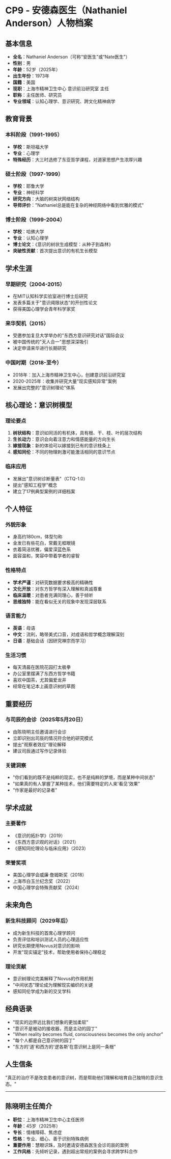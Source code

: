# CP9 - 安德森医生（Nathaniel Anderson）人物档案

## 基本信息

- **全名**：Nathaniel Anderson（可称“安医生”或“Nate医生”）
- **性别**：男
- **年龄**：52岁（2025年）
- **出生年份**：1973年
- **国籍**：美国
- **现职**：上海市精神卫生中心 意识前沿研究室 主任
- **职称**：主任医师、研究员
- **专业领域**：认知心理学、意识研究、跨文化精神病学

## 教育背景

### 本科阶段（1991-1995）

- **学校**：斯坦福大学
- **专业**：心理学
- **特殊经历**：大三时选修了东亚哲学课程，对道家思想产生浓厚兴趣

### 硕士阶段（1997-1999）

- **学校**：耶鲁大学
- **专业**：神经科学
- **研究方向**：大脑的树突状网络结构
- **导师评价**："Nathaniel总是能在复杂的神经网络中看到优雅的模式"

### 博士阶段（1999-2004）

- **学校**：哈佛大学
- **专业**：认知心理学
- **博士论文**：《意识的树状生成模型：从种子到森林》
- **突破性贡献**：首次提出意识的有机生长模型

## 学术生涯

### 早期研究（2004-2015）

- 在MIT认知科学实验室进行博士后研究
- 发表多篇关于"意识阈限状态"的开创性论文
- 获得美国心理学会青年科学家奖

### 来华契机（2015）

- 受邀参加复旦大学举办的"东西方意识研究对话"国际会议
- 被中国传统的"天人合一"思想深深吸引
- 决定申请来华进行长期研究

### 中国时期（2018-至今）

- 2018年：加入上海市精神卫生中心，创建意识前沿研究室
- 2020-2025年：收集并研究大量"现实感知异常"案例
- 发展出完整的"意识树理论"体系

## 核心理论：意识树模型

### 理论要点

1. **树状结构**：意识如同活的有机体，具有根、干、枝、叶的层次结构
2. **生长动力**：意识会向着注意力和情感能量的方向生长
3. **嫁接现象**：新的体验可以嫁接到已有的意识枝条上
4. **感知同伦**：不同的物理刺激可能激活相同的意识节点

### 临床应用

- 发展出"意识树诊断量表"（CTQ-1.0）
- 提出"感知工程学"概念
- 建立了17例典型案例的详细档案

## 个人特征

### 外貌形象

- 身高约180cm，体型匀称
- 金发已有些花白，常戴无框眼镜
- 衣着简洁优雅，偏爱深蓝色系
- 面容温和，笑容中带着学者的睿智

### 性格特点

- **学术严谨**：对研究数据要求极高的精确性
- **文化开放**：对东方哲学有深入理解和真诚尊重
- **临床温暖**：对患者充满同理心，善于倾听
- **思维独特**：能在看似无关的现象中发现深层联系

### 语言能力

- **英语**：母语
- **中文**：流利，略带美式口音，对成语和哲学概念理解深刻
- **日语**：基础会话（因研究禅宗而学习）

### 生活习惯

- 每天清晨在医院花园打太极拳
- 办公室里摆满了东西方哲学书籍
- 喜欢中国茶，尤其偏爱龙井
- 经常在笔记本上画意识树的草图

## 重要经历

### 与司辰的会诊（2025年5月20日）

- 由陈晓明主任邀请进行会诊
- 立即识别出司辰的情况符合他的研究模式
- 提出"观察者效应"理论解释
- 建议司辰通过写作记录体验

### 关键洞察

- "你们看到的既不是纯粹的现实，也不是纯粹的梦境，而是某种中间状态"
- "如果真的有人掌握了某种技术，他们需要特定的人来'看见'效果"
- "作家是最好的记录者"

## 学术成就

### 主要著作

- 《意识的拓扑学》（2019）
- 《东西方意识观的对话》（2021）
- 《感知同伦理论与临床应用》（2023）

### 荣誉奖项

- 美国心理学会威廉·詹姆斯奖（2018）
- 上海市白玉兰纪念奖（2022）
- 中国心理学会特殊贡献奖（2024）

## 未来角色

### 新生科技顾问（2029年后）

- 成为新生科技的首席心理学顾问
- 负责评估和培训测试人员的心理适应性
- 研究长期使用Novus对意识的影响
- 开发"现实锚定"技术，帮助使用者保持心理稳定

### 理论贡献

- 意识树理论完美解释了Novus的作用机制
- "中间状态"理论成为理解现实编织的关键
- 感知同伦学成为新的交叉学科

## 经典语录

- "现实的边界远比我们想象的更加柔软"
- "意识不是被动的接收器，而是主动的园丁"
- "When reality becomes fluid, consciousness becomes the only anchor"
- "每个人都是自己意识树的园丁"
- "东方的'道'和西方的'逻各斯'在意识树上是同一条根"

## 人生信条

"真正的治疗不是改变患者的意识树，而是帮助他们理解和培育自己独特的意识生态。"

------

## 陈晓明主任简介

- **职位**：上海市精神卫生中心主任医师
- **年龄**：45岁（2025年）
- **专长**：情绪障碍、焦虑症
- **性格**：专业、细心、善于识别特殊病例
- **重要作用**：慧眼识珠，及时邀请安德森医生会诊司辰的案例
- **工作风格**：先倾听记录，遇到超出常规的案例会寻求跨学科合作